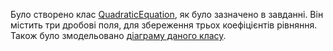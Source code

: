 Було створено клас [QuadraticEquation](https://github.com/Maksym-Tomusiak/Maksym-Tomusiak-Lab2/blob/main/QuadraticEquation.cs), як було зазначено в завданні. Він містить три дробові поля, для збереження трьох коефіцієнтів рівняння. Також було змодельовано [діаграму даного класу](https://github.com/Maksym-Tomusiak/Maksym-Tomusiak-Lab2/blob/main/QuadraticEquation_Diagram.png).
